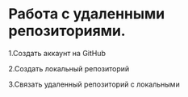 # Работа с удаленными репозиториями. 

1.Создать аккаунт на GitHub

2.Создать локальный репозиторий

3.Связать удаленный репозиторий с локальными
